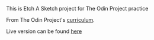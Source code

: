 This is Etch A Sketch project for The Odin Project practice

From The Odin Project's [curriculum](https://www.theodinproject.com/lessons/etch-a-sketch-project). 

Live version can be found [here](https://hamohuh.github.io/etch_a_sketch)